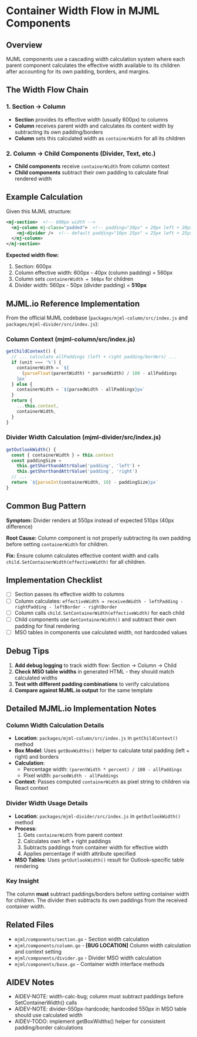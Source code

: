 # Container Width Flow in MJML Components

## Overview

MJML components use a cascading width calculation system where each parent component calculates the effective width available to its children after accounting for its own padding, borders, and margins.

## The Width Flow Chain

### 1. Section → Column
- **Section** provides its effective width (usually 600px) to columns
- **Column** receives parent width and calculates its content width by subtracting its own padding/borders
- **Column** sets this calculated width as `containerWidth` for all its children

### 2. Column → Child Components (Divider, Text, etc.)
- **Child components** receive `containerWidth` from column context
- **Child components** subtract their own padding to calculate final rendered width

## Example Calculation

Given this MJML structure:
```xml
<mj-section>  <!-- 600px width -->
  <mj-column mj-class="padded">  <!-- padding="20px" = 20px left + 20px right -->
    <mj-divider />  <!-- default padding="10px 25px" = 25px left + 25px right -->
  </mj-column>
</mj-section>
```

**Expected width flow:**
1. Section: 600px
2. Column effective width: 600px - 40px (column padding) = 560px
3. Column sets `containerWidth = 560px` for children
4. Divider width: 560px - 50px (divider padding) = **510px**

## MJML.io Reference Implementation

From the official MJML codebase (`packages/mjml-column/src/index.js` and `packages/mjml-divider/src/index.js`):

### Column Context (mjml-column/src/index.js)
```javascript
getChildContext() {
  // ... calculate allPaddings (left + right padding/borders) ...
  if (unit === '%') {
    containerWidth = `${
      (parseFloat(parentWidth) * parsedWidth) / 100 - allPaddings
    }px`
  } else {
    containerWidth = `${parsedWidth - allPaddings}px`
  }
  return {
    ...this.context,
    containerWidth,
  }
}
```

### Divider Width Calculation (mjml-divider/src/index.js)
```javascript
getOutlookWidth() {
  const { containerWidth } = this.context
  const paddingSize =
    this.getShorthandAttrValue('padding', 'left') +
    this.getShorthandAttrValue('padding', 'right')
  // ...
  return `${parseInt(containerWidth, 10) - paddingSize}px`
}
```

## Common Bug Pattern

**Symptom:** Divider renders at 550px instead of expected 510px (40px difference)

**Root Cause:** Column component is not properly subtracting its own padding before setting `containerWidth` for children.

**Fix:** Ensure column calculates effective content width and calls `child.SetContainerWidth(effectiveWidth)` for all children.

## Implementation Checklist

- [ ] Section passes its effective width to columns
- [ ] Column calculates: `effectiveWidth = receivedWidth - leftPadding - rightPadding - leftBorder - rightBorder`
- [ ] Column calls `child.SetContainerWidth(effectiveWidth)` for each child
- [ ] Child components use `GetContainerWidth()` and subtract their own padding for final rendering
- [ ] MSO tables in components use calculated width, not hardcoded values

## Debug Tips

1. **Add debug logging** to track width flow: Section → Column → Child
2. **Check MSO table widths** in generated HTML - they should match calculated widths
3. **Test with different padding combinations** to verify calculations
4. **Compare against MJML.io output** for the same template

## Detailed MJML.io Implementation Notes

### Column Width Calculation Details
- **Location**: `packages/mjml-column/src/index.js` in `getChildContext()` method
- **Box Model**: Uses `getBoxWidths()` helper to calculate total padding (left + right) and borders
- **Calculation**: 
  - Percentage width: `(parentWidth * percent) / 100 - allPaddings`
  - Pixel width: `parsedWidth - allPaddings`
- **Context**: Passes computed `containerWidth` as pixel string to children via React context

### Divider Width Usage Details  
- **Location**: `packages/mjml-divider/src/index.js` in `getOutlookWidth()` method
- **Process**:
  1. Gets `containerWidth` from parent context
  2. Calculates own left + right paddings
  3. Subtracts paddings from container width for effective width
  4. Applies percentage if width attribute specified
- **MSO Tables**: Uses `getOutlookWidth()` result for Outlook-specific table rendering

### Key Insight
The column **must** subtract paddings/borders before setting container width for children. The divider then subtracts its own paddings from the received container width.

## Related Files

- `mjml/components/section.go` - Section width calculation
- `mjml/components/column.go` - **[BUG LOCATION]** Column width calculation and context setting
- `mjml/components/divider.go` - Divider MSO width calculation  
- `mjml/components/base.go` - Container width interface methods

## AIDEV Notes

- AIDEV-NOTE: width-calc-bug; column must subtract paddings before SetContainerWidth() calls
- AIDEV-NOTE: divider-550px-hardcode; hardcoded 550px in MSO table should use calculated width
- AIDEV-TODO: implement getBoxWidths() helper for consistent padding/border calculations